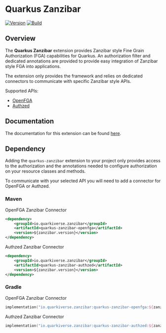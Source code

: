 # Quarkus Zanzibar

[![Version](https://img.shields.io/maven-central/v/io.quarkiverse.zanzibar/quarkus-zanzibar?logo=apache-maven&style=flat-square)](https://search.maven.org/artifact/io.quarkiverse.zanzibar/quarkus-zanzibar)
[![Build](https://github.com/quarkiverse/quarkus-zanzibar/actions/workflows/build.yml/badge.svg)](https://github.com/quarkiverse/quarkus-zanzibar/actions/workflows/build.yml)

## Overview

The **Quarkus Zanzibar** extension provides Zanzibar style Fine Grain Authorization (FGA) capabilities for Quarkus. An authorization filter and dedicated annotations are provided to provide easy integration of Zanzibar style FGA into applications.

The extension only provides the framework and relies on dedicated connectors to communicate with specific Zanzibar style
APIs.

Supported APIs:

- [OpenFGA](https://openfga.dev)
- [Authzed](https://authzed.com)

## Documentation

The documentation for this extension can be found
[here](https://quarkiverse.github.io/quarkiverse-docs/quarkus-zanzibar/dev/index.html).

## Dependency

Adding the `quarkus-zanzibar` extension to your project only provides access to the authorization and the annotations
needed to configure authorization on your resource classes and methods.

To communicate with your selected API you will need to add a connector for OpenFGA or Authzed.

### Maven
OpenFGA Zanzibar Connector
```xml
<dependency>
    <groupId>io.quarkiverse.zanzibar</groupId>
    <artifactId>quarkus-zanzibar-openfga</artifactId>
    <version>${zanzibar.version}</version>
</dependency>
```

Authzed Zanzibar Connector
```xml
<dependency>
    <groupId>io.quarkiverse.zanzibar</groupId>
    <artifactId>quarkus-zanzibar-authzed</artifactId>
    <version>${zanzibar.version}</version>
</dependency>
```

### Gradle

OpenFGA Zanzibar Connector
```kotlin
implementation("io.quarkiverse.zanzibar:quarkus-zanzibar-openfga:${zanzibar.version}")
```

Authzed Zanzibar Connector
```kotlin
implementation("io.quarkiverse.zanzibar:quarkus-zanzibar-authzed:${zanzibar.version}")
```

